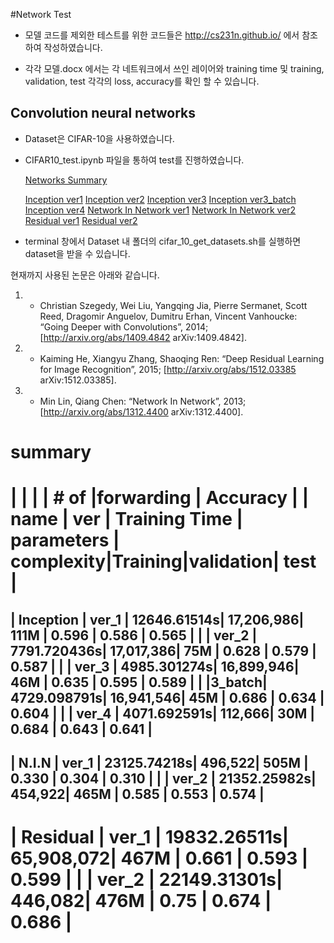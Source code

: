 #Network Test

* 모델 코드를 제외한 테스트를 위한 코드들은 http://cs231n.github.io/ 에서 참조하여 작성하였습니다.

* 각각 모델.docx 에서는 각 네트워크에서 쓰인 레이어와 training time 및 training, validation, test 각각의 loss, accuracy를 확인 할 수 있습니다.


## Convolution neural networks

* Dataset은 CIFAR-10을 사용하였습니다.

* CIFAR10_test.ipynb 파일을 통하여 test를 진행하였습니다. 
 
  [Networks Summary](https://github.com/pokem1402/cs231n/blob/master/Network%20Test/html/Test%20Network%20Idea%20Performance.html) 
  
  [Inception ver1](https://github.com/pokem1402/cs231n/blob/master/Network%20Test/html/Inception%20model%20v1.html)
  [Inception ver2](https://github.com/pokem1402/cs231n/blob/master/Network%20Test/html/Inception%20model%20v2.html)
  [Inception ver3](https://github.com/pokem1402/cs231n/blob/master/Network%20Test/html/Inception%20model%20v3.html)
  [Inception ver3_batch](https://github.com/pokem1402/cs231n/blob/master/Network%20Test/html/Inception%20model%20v3_batch.html)
  [Inception ver4](https://github.com/pokem1402/cs231n/blob/master/Network%20Test/html/Inception%20model%20v4.html)
  [Network In Network ver1](https://github.com/pokem1402/cs231n/blob/master/Network%20Test/html/NIN%20v1.html)
  [Network In Network ver2](https://github.com/pokem1402/cs231n/blob/master/Network%20Test/html/NIN%20v2.html)
  [Residual ver1](https://github.com/pokem1402/cs231n/blob/master/Network%20Test/html/residual%20v1.html)
  [Residual ver2](https://github.com/pokem1402/cs231n/blob/master/Network%20Test/html/residual%20v2.html)
  
* terminal 창에서 Dataset 내 폴더의 cifar_10_get_datasets.sh를 실행하면 dataset을 받을 수 있습니다.


현재까지 사용된 논문은 아래와 같습니다.

 1. * Christian Szegedy, Wei Liu, Yangqing Jia, Pierre Sermanet, Scott Reed, Dragomir Anguelov, Dumitru Erhan, Vincent Vanhoucke: “Going Deeper with Convolutions”, 2014; [http://arxiv.org/abs/1409.4842 arXiv:1409.4842].
 2. * Kaiming He, Xiangyu Zhang, Shaoqing Ren: “Deep Residual Learning for Image Recognition”, 2015; [http://arxiv.org/abs/1512.03385 arXiv:1512.03385].
 3. * Min Lin, Qiang Chen: “Network In Network”, 2013; [http://arxiv.org/abs/1312.4400 arXiv:1312.4400].

 summary
===========================================================================================
|           |       |               |   # of     |forwarding |           Accuracy         |
|   name    |  ver  | Training Time | parameters | complexity|Training|validation|  test  |
===========================================================================================
| Inception | ver_1 |   12646.61514s|  17,206,986|      111M |  0.596 |    0.586 |  0.565 |
|           | ver_2 |   7791.720436s|  17,017,386|       75M |  0.628 |    0.579 |  0.587 |
|           | ver_3 |   4985.301274s|  16,899,946|       46M |  0.635 |    0.595 |  0.589 |
|           |3_batch|   4729.098791s|  16,941,546|       45M |  0.686 |    0.634 |  0.604 |
|           | ver_4 |   4071.692591s|     112,666|       30M |  0.684 |    0.643 |  0.641 |
-------------------------------------------------------------------------------------------
|   N.I.N   | ver_1 |   23125.74218s|     496,522|      505M |  0.330 |    0.304 |  0.310 |
|           | ver_2 |   21352.25982s|     454,922|      465M |  0.585 |    0.553 |  0.574 |
-------------------------------------------------------------------------------------------
| Residual  | ver_1 |   19832.26511s|  65,908,072|      467M |  0.661 |    0.593 |  0.599 |
|           | ver_2 |   22149.31301s|     446,082|      476M |  0.75  |    0.674 |  0.686 |
===========================================================================================
